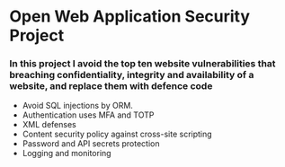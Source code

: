 <h1>Open Web Application Security Project </h1>

### In this project I avoid the top ten website vulnerabilities that breaching confidentiality, integrity and availability of a website, and replace them with defence code

* Avoid SQL injections by ORM. <br>
* Authentication uses MFA and TOTP  <br>
* XML defenses  <br>
* Content security policy against cross-site scripting
* Password and API secrets protection
* Logging and monitoring




